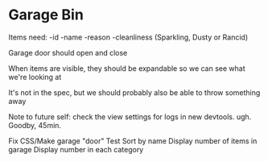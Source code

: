 # Garage Bin

Items need:
-id
-name
-reason 
-cleanliness (Sparkling, Dusty or Rancid)

Garage door should open and close

When items are visible, they should be expandable so we can see what we're looking at

It's not in the spec, but we should probably also be able to throw something away

Note to future self: check the view settings for logs in new devtools. ugh. Goodby, 45min.

Fix CSS/Make garage "door"
Test
Sort by name
Display number of items in garage
Display number in each category
